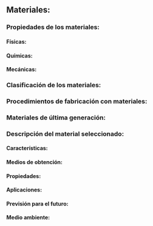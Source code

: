 ## Materiales:  
### Propiedades de los materiales:  
#### Físicas:  
#### Químicas:  
#### Mecánicas:  
### Clasificación de los materiales:  
### Procedimientos de fabricación con materiales:  
### Materiales de última generación:  
### Descripción del material seleccionado:  
#### Características:  
#### Medios de obtención:  
#### Propiedades:  
#### Aplicaciones:  
#### Previsión para el futuro:  
#### Medio ambiente:  
